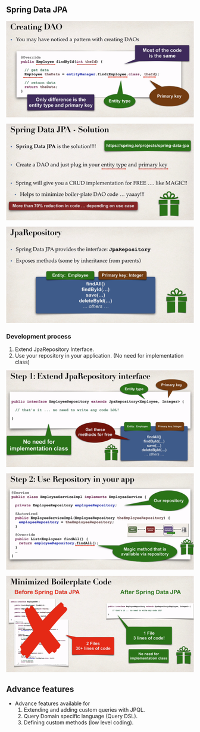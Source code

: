 ## Spring Data JPA

![Problem with Jpa](../assets/problemWithJPA.png)

![Solution - Spring Data JPA](../assets/springDataJpaSolution.png)

![JPA_repository](../assets/jpa_repository.png)

### Development process

1. Extend JpaRepository Interface.
2. Use your repository in your application. (No need for implementation class)

![Extend JpaRepository Interface](../assets/Extend_jpa_interface.png)

![use repository](../assets/use_repository.png)

![min boilerplate code](../assets/min_boilerplate_code.png)

## Advance features

- Advance features available for
  1. Extending and adding custom queries with JPQL.
  2. Query Domain specific language (Query DSL).
  3. Defining custom methods (low level coding).
